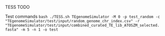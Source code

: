 TESS TODO

Test commands
`bash ./TESS.sh TEgenomeSimulator -M 0 -p test_random -c "TEgenomeSimulator/test/input/random_genome_chr_index.csv" -r "TEgenomeSimulator/test/input/combined_curated_TE_lib_ATOSZM_selected.fasta" -m 5 -n 1 -o test`

